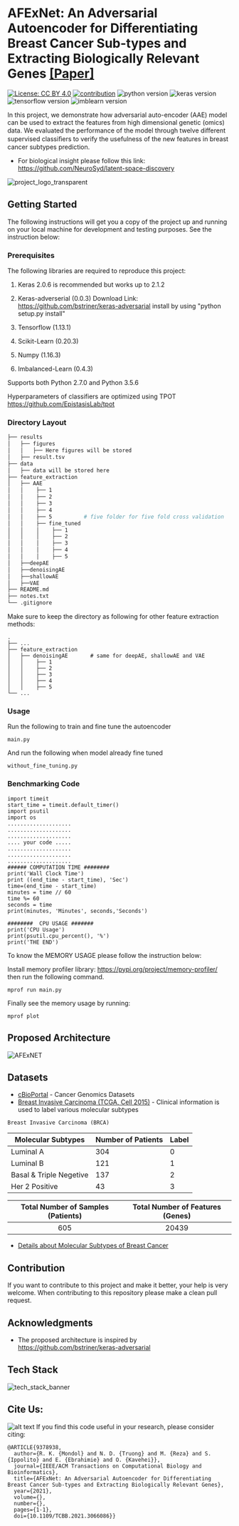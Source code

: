 # AFExNet: An Adversarial Autoencoder for Differentiating Breast Cancer Sub-types and Extracting Biologically Relevant Genes [[Paper]](https://ieeexplore.ieee.org/document/9378938)
[![License: CC BY 4.0](https://img.shields.io/badge/License-CC%20BY%204.0-lightgrey.svg)](https://creativecommons.org/licenses/by/4.0/)
[![contribution](https://img.shields.io/badge/contributions-welcome-brightgreen.svg?style=flat)](https://github.com/raktimmondol/breast-cancer-sub-types-classification/pulls)
![python version](https://img.shields.io/badge/python-2.7%20%7C%203.5%20-green.svg)
![keras version](https://img.shields.io/badge/keras-2.0.6-brightgreen.svg)
![tensorflow version](https://img.shields.io/badge/tensorflow-1.13.1-orange.svg)
![imblearn version](https://img.shields.io/badge/imbalanced--learn-0.4.3-blue.svg)

In this project, we demonstrate how adversarial auto-encoder (AAE) model can be used to extract the features from high dimensional genetic (omics) data. We evaluated the performance of the model through twelve diﬀerent supervised classiﬁers to verify the usefulness of the new features in breast cancer subtypes prediction.

+ For biological insight please follow this link: https://github.com/NeuroSyd/latent-space-discovery

![project_logo_transparent](https://user-images.githubusercontent.com/28592095/56498063-8039da00-6543-11e9-8b4a-a551bad3ed0f.png)



## Getting Started

The following instructions will get you a copy of the project up and running on your local machine for development and testing purposes. See the instruction below:

### Prerequisites

The following libraries are required to reproduce this project:

1) Keras 2.0.6 is recommended but works up to 2.1.2 

2) Keras-adverserial (0.0.3)
Download Link: https://github.com/bstriner/keras-adversarial
install by using "python setup.py install" 

3) Tensorflow (1.13.1)

4) Scikit-Learn (0.20.3)

5) Numpy (1.16.3)

6) Imbalanced-Learn (0.4.3)

Supports both Python 2.7.0 and Python 3.5.6

Hyperparameters of classifiers are optimized using TPOT https://github.com/EpistasisLab/tpot

### Directory Layout
```bash
├── results
│   ├── figures
│   │   ├── Here figures will be stored
│   ├── result.tsv
├── data
│   ├── data will be stored here
├── feature_extraction
│   ├── AAE
│   │    ├── 1
│   │    ├── 2
│   │    ├── 3
│   │    ├── 4
│   │    ├── 5          # five folder for five fold cross validation
│   │    ├── fine_tuned
│   │    │    ├── 1
│   │    │    ├── 2
│   │    │    ├── 3
│   │    │    ├── 4
│   │    │    ├── 5
│   ├──deepAE
│   ├──denoisingAE
│   ├──shallowAE
│   ├──VAE
├── README.md
├── notes.txt
└── .gitignore
```
Make sure to keep the directory as following for other feature extraction methods:
```
.
├── ...
├── feature_extraction                   
│   ├── denoisingAE       # same for deepAE, shallowAE and VAE
│   │    ├── 1
│   │    ├── 2
│   │    ├── 3
│   │    ├── 4
│   │    ├── 5            
└── ...
````
### Usage

Run the following to train and fine tune the autoencoder

```
main.py
```

And run the following when model already fine tuned

```
without_fine_tuning.py
```

### Benchmarking Code

```
import timeit
start_time = timeit.default_timer()
import psutil
import os
....................
....................
....................
.... your code .....
....................
....................
....................
###### COMPUTATION TIME ########
print('Wall Clock Time')
print ((end_time - start_time), 'Sec')
time=(end_time - start_time)
minutes = time // 60
time %= 60
seconds = time
print(minutes, 'Minutes', seconds,'Seconds')

########  CPU USAGE #######
print('CPU Usage') 
print(psutil.cpu_percent(), '%')
print('THE END')
```
To know the MEMORY USAGE please follow the instruction below:

Install memory profiler library: https://pypi.org/project/memory-profiler/ then run the following command.

```
mprof run main.py
```
Finally see the memory usage by running:
```
mprof plot
```

## Proposed Architecture

![AFExNET](https://user-images.githubusercontent.com/28592095/115665054-821e1a00-a364-11eb-9774-6f72ef5bd589.png)


## Datasets

* [cBioPortal](https://www.cbioportal.org/) - Cancer Genomics Datasets
* [Breast Invasive Carcinoma (TCGA, Cell 2015)](http://www.cbioportal.org/study?id=brca_tcga_pub2015) - Clinical information is used to label various molecular subtypes

``` Breast Invasive Carcinoma (BRCA) ```

| Molecular Subtypes | Number of Patients | Label |
| ------------------ | ------------------ | ------------ |
| Luminal A | 304 | 0 |
| Luminal B | 121 | 1 |
| Basal & Triple Negetive | 137 | 2 |
| Her 2 Positive | 43 | 3 |

| Total Number of Samples (Patients) | Total Number of Features (Genes) |
| :------------------: | :------------------: |
| 605 | 20439 |

* [Details about Molecular Subtypes of Breast Cancer](https://www.breastcancer.org/symptoms/types/molecular-subtypes)

## Contribution

If you want to contribute to this project and make it better, your help is very welcome. When contributing to this repository please make a clean pull request.


## Acknowledgments

* The proposed architecture is inspired by https://github.com/bstriner/keras-adversarial

## Tech Stack
![tech_stack_banner](https://user-images.githubusercontent.com/28592095/115676246-358d0b80-a371-11eb-9482-0752d5a27d3f.png)

## Cite Us: 
![alt text](https://github.com/adam-p/markdown-here/raw/master/src/common/images/icon48.png "Logo Title Text 1")
If you find this code useful in your research, please consider citing:
```
@ARTICLE{9378938,
  author={R. K. {Mondol} and N. D. {Truong} and M. {Reza} and S. {Ippolito} and E. {Ebrahimie} and O. {Kavehei}},
  journal={IEEE/ACM Transactions on Computational Biology and Bioinformatics}, 
  title={AFExNet: An Adversarial Autoencoder for Differentiating Breast Cancer Sub-types and Extracting Biologically Relevant Genes}, 
  year={2021},
  volume={},
  number={},
  pages={1-1},
  doi={10.1109/TCBB.2021.3066086}}
```

